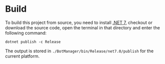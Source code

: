 # Build

To build this project from source, you need to install [.NET 7](https://dotnet.microsoft.com/en-us/download/dotnet/7.0),
checkout or download the source code, open the terminal in that directory and enter the following command:

```
dotnet publish -c Release
```

The output is stored in `./BotManager/bin/Release/net7.0/publish` for the current platform.